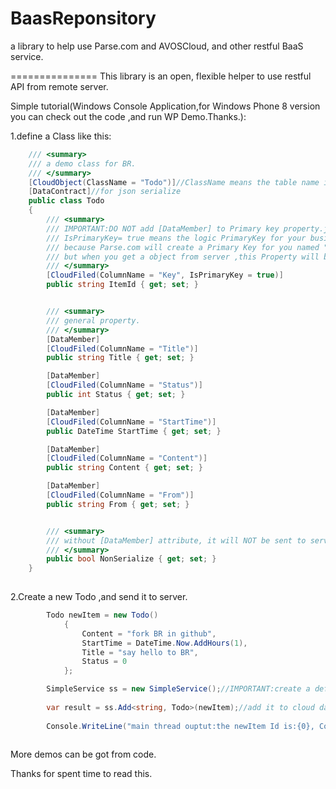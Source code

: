 BaasReponsitory
===============

a library to help use Parse.com and AVOSCloud, and other restful BaaS service.


===============
This library is an open, flexible helper to use restful API from remote server.

Simple tutorial(Windows Console Application,for Windows Phone 8 version you can check out the code ,and run WP Demo.Thanks.):

1.define a Class like this:

```csharp
    /// <summary>
    /// a demo class for BR.
    /// </summary>
    [CloudObject(ClassName = "Todo")]//ClassName means the table name in Parse.com
    [DataContract]//for json serialize
    public class Todo
    {
        /// <summary>
        /// IMPORTANT:DO NOT add [DataMember] to Primary key property.just add  [CloudFiled(ColumnName = "Key", IsPrimaryKey = true)] is OK!
        /// IsPrimaryKey= true means the logic PrimaryKey for your business,
        /// because Parse.com will create a Primary Key for you named "objectId", it looks like "xyk7Gd1",
        /// but when you get a object from server ,this Property will be replaced by objectId by BR.
        /// </summary>
        [CloudFiled(ColumnName = "Key", IsPrimaryKey = true)]
        public string ItemId { get; set; }


        /// <summary>
        /// general property.
        /// </summary>
        [DataMember]
        [CloudFiled(ColumnName = "Title")]
        public string Title { get; set; }

        [DataMember]
        [CloudFiled(ColumnName = "Status")]
        public int Status { get; set; }

        [DataMember]
        [CloudFiled(ColumnName = "StartTime")]
        public DateTime StartTime { get; set; }

        [DataMember]
        [CloudFiled(ColumnName = "Content")]
        public string Content { get; set; }

        [DataMember]
        [CloudFiled(ColumnName = "From")]
        public string From { get; set; }


        /// <summary>
        /// without [DataMember] attribute, it will NOT be sent to server.
        /// </summary>
        public bool NonSerialize { get; set; }
    }
	
```

2.Create a new Todo ,and send it to server.

```csharp
        Todo newItem = new Todo()
            {
                Content = "fork BR in github",
                StartTime = DateTime.Now.AddHours(1),
                Title = "say hello to BR",
                Status = 0
            };

		SimpleService ss = new SimpleService();//IMPORTANT:create a default service.
		
		var result = ss.Add<string, Todo>(newItem);//add it to cloud data server.it can get the new id of the newItem.
		
		Console.WriteLine("main thread ouptut:the newItem Id is:{0}, Content is {1}", result.ItemId, result.Content);
		
```

More demos can be got from code.

Thanks for spent time to read this.
